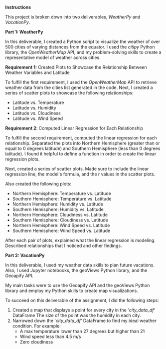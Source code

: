 **Instructions**

This project is broken down into two deliverables, *WeatherPy* and *VacationPy*.

**Part 1: WeatherPy**

In this deliverable, I created a Python script to visualize the weather of over 500 cities of varying distances from the equator. I used the *citipy* Python library, the *OpenWeatherMap* API, and my problem-solving skills to create a representative model of weather across cities.

**Requirement 1:** Created Plots to Showcase the Relationship Between Weather Variables and Latitude

To fulfill the first requirement, I used the *OpenWeatherMap* API to retrieve weather data from the cities list generated in the code. Next, I created a series of scatter plots to showcase the following relationships:
- Latitude vs. Temperature
- Latitude vs. Humidity
- Latitude vs. Cloudiness
- Latitude vs. Wind Speed

**Requirement 2**: Computed Linear Regression for Each Relationship

To fulfill the second requirement, computed the linear regression for each relationship. Separated the plots into Northern Hemisphere (greater than or equal to 0 degrees latitude) and Southern Hemisphere (less than 0 degrees latitude). I found it helpful to define a function in order to create the linear regression plots.

Next, created a series of scatter plots. Made sure to include the linear regression line, the model's formula, and the r values in the scatter plots.

Also created the following plots:
- Northern Hemisphere: Temperature vs. Latitude
- Southern Hemisphere: Temperature vs. Latitude
- Northern Hemisphere: Humidity vs. Latitude
- Southern Hemisphere: Humidity vs. Latitude
- Northern Hemisphere: Cloudiness vs. Latitude
- Southern Hemisphere: Cloudiness vs. Latitude
- Northern Hemisphere: Wind Speed vs. Latitude
- Southern Hemisphere: Wind Speed vs. Latitude

After each pair of plots, explained what the linear regression is modeling. Described relationships that I noticed and other findings.


**Part 2: VacationPy**

In this deliverable, I used my weather data skills to plan future vacations. Also, I used Jupyter notebooks, the geoViews Python library, and the Geoapify API.

My main tasks were to use the Geoapify API and the geoViews Python library and employ my Python skills to create map visualizations.

To succeed on this deliverable of the assignment, I did the following steps:

1. Created a map that displays a point for every city in the '*city_data_df*' DataFrame The size of the point was the humidity in each city.
2. Narrowed down the '*city_data_df*' DataFrame to find my ideal weather condition. For example:
    - A max temperature lower than 27 degrees but higher than 21
    - Wind speed less than 4.5 m/s
    - Zero cloudiness
